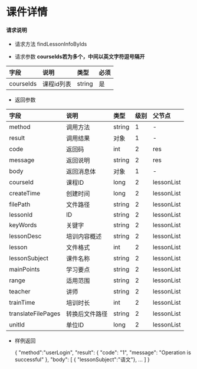 # 课件详情

#### **请求说明**

* 请求方法 findLessonInfoByIds

* 请求参数
**courseIds若为多个，中间以英文字符逗号隔开**

| 字段 | 说明 | 类型 | 必须 |
| :--- | :--- | :--- | :--- |
| courseIds| 课程id列表 | string | 是 |

* 返回参数

| 字段 | 说明 | 类型 | 级别 | 父节点 |
| :--- | :--- | :--- | :--- | :--- |
| method| 调用方法 | string | 1 | - |
| result | 调用结果 | 对象 | 1 | - |
| code | 返回码| int | 2 | res |
| message| 返回说明 | string | 2 | res |
| body | 返回消息体 | 对象 | 1 | - |
| courseId| 课程ID| long | 2 | lessonList|
| createTime| 创建时间 | long| 2 | lessonList|
| filePath | 文件路径 | string | 2 | lessonList|
| lessonId| ID | string | 2 | lessonList|
| keyWords | 关键字 | string | 2 | lessonList|
|lessonDesc| 培训内容概述 | string | 2 | lessonList|
|lesson| 文件格式 | int | 2 | lessonList|
|lessonSubject | 课件名称 | string | 2 | lessonList|
|mainPoints | 学习要点 | string | 2 | lessonList|
|range| 适用范围 | string | 2 | lessonList|
|teacher | 讲师 | string | 2 | lessonList|
|trainTime | 培训时长 | int | 2 | lessonList|
|translateFilePages | 转换后文件路径 | string | 2 | lessonList|
|unitId| 单位ID | long | 2 | lessonList|

* 样例返回


    {
    "method":"userLogin",
        "result":
        {
        "code": "1",
        "message": "Operation is successful"
        },
    "body":
        [
           { "lessonSubject":"语文"},
            ...
        ] 
    }
